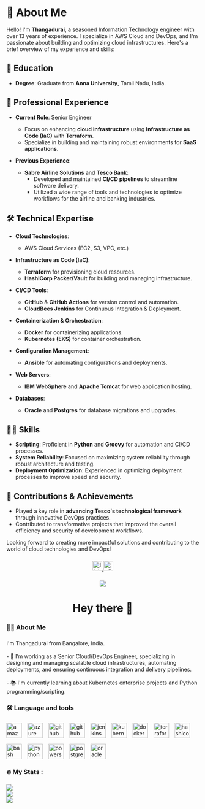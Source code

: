 # 💫 About Me

Hello! I'm **Thangadurai**, a seasoned Information Technology engineer with over 13 years of experience. I specialize in AWS Cloud and DevOps, and I'm passionate about building and optimizing cloud infrastructures. Here's a brief overview of my experience and skills:

## 🏫 Education
- **Degree**: Graduate from **Anna University**, Tamil Nadu, India.

## 💼 Professional Experience
- **Current Role**: Senior Engineer
  - Focus on enhancing **cloud infrastructure** using **Infrastructure as Code (IaC)** with **Terraform**.
  - Specialize in building and maintaining robust environments for **SaaS applications**.
  
- **Previous Experience**:
  - **Sabre Airline Solutions** and **Tesco Bank**:
    - Developed and maintained **CI/CD pipelines** to streamline software delivery.
    - Utilized a wide range of tools and technologies to optimize workflows for the airline and banking industries.
  
## 🛠️ Technical Expertise
- **Cloud Technologies**: 
  - AWS Cloud Services (EC2, S3, VPC, etc.)
  
- **Infrastructure as Code (IaC)**:
  - **Terraform** for provisioning cloud resources.
  - **HashiCorp Packer/Vault** for building and managing infrastructure.

- **CI/CD Tools**:
  - **GitHub** & **GitHub Actions** for version control and automation.
  - **CloudBees Jenkins** for Continuous Integration & Deployment.
  
- **Containerization & Orchestration**:
  - **Docker** for containerizing applications.
  - **Kubernetes (EKS)** for container orchestration.

- **Configuration Management**:
  - **Ansible** for automating configurations and deployments.

- **Web Servers**:
  - **IBM WebSphere** and **Apache Tomcat** for web application hosting.
  
- **Databases**:
  - **Oracle** and **Postgres** for database migrations and upgrades.

## 🧑‍💻 Skills
- **Scripting**: Proficient in **Python** and **Groovy** for automation and CI/CD processes.
- **System Reliability**: Focused on maximizing system reliability through robust architecture and testing.
- **Deployment Optimization**: Experienced in optimizing deployment processes to improve speed and security.

## 🚀 Contributions & Achievements
- Played a key role in **advancing Tesco's technological framework** through innovative DevOps practices.
- Contributed to transformative projects that improved the overall efficiency and security of development workflows.

Looking forward to creating more impactful solutions and contributing to the world of cloud technologies and DevOps!

###

<div align="center">
  
<a href="https://www.linkedin.com/in/thangadurai-murugan-87958556/" target="_blank">
  <img src="https://img.shields.io/static/v1?message=LinkedIn&logo=linkedin&label=&color=0077B5&logoColor=white&labelColor=&style=for-the-badge" height="25" alt="linkedin logo"/>
</a>

<a href="https://github.com/thangacodes/" target="_blank">
  <img src="https://img.shields.io/static/v1?message=GitHub&logo=github&label=&color=000000&logoColor=white&labelColor=&style=for-the-badge" height="25" alt="github logo" />
</a>

</div>

###

<div align="center">
  <img src="https://visitor-badge.laobi.icu/badge?page_id=thangacodes.thangacodes&" />
</div>

###

<h1 align="center">Hey there 👋</h1>

###

<h3 align="left">👩‍💻  About Me</h3>

###

<p align="left">
  I'm Thangadurai from Bangalore, India.
  <br><br>
  - 🔭 I’m working as a Senior Cloud/DevOps Engineer, specializing in designing and managing scalable cloud infrastructures, automating deployments, and ensuring continuous integration and delivery pipelines.
  <br><br>
  - 📚 I'm currently learning about Kubernetes enterprise projects and Python programming/scripting.
  <br>
</p>

###

<h3 align="left">🛠 Language and tools</h3>

###

<div align="left" style="display: flex; flex-wrap: wrap; gap: 15px;">
  
  <!-- AWS Logo -->
  <img src="https://cdn.jsdelivr.net/gh/devicons/devicon/icons/amazonwebservices/amazonwebservices-line-wordmark.svg" height="40" alt="amazonwebservices logo" />

  <!-- Azure Cloud Logo -->
  <img src="https://cdn.jsdelivr.net/gh/devicons/devicon/icons/azure/azure-original.svg" height="40" alt="azure cloud logo" />
  
  <!-- GitHub Logo -->
  <img src="https://cdn.jsdelivr.net/gh/devicons/devicon/icons/github/github-original.svg" height="40" alt="github logo" />

  <!-- GitHub Actions Logo -->
  <img src="https://cdn.jsdelivr.net/gh/devicons/devicon/icons/githubactions/githubactions-original.svg" height="40" alt="github actions logo" />
  
  <!-- Jenkins Logo -->
  <img src="https://cdn.jsdelivr.net/gh/devicons/devicon/icons/jenkins/jenkins-original.svg" height="40" alt="jenkins logo" />

  <!-- Kubernetes Logo -->
  <img src="https://cdn.jsdelivr.net/gh/devicons/devicon/icons/kubernetes/kubernetes-plain.svg" height="40" alt="kubernetes logo" />

  <!-- Docker Logo -->
  <img src="https://cdn.jsdelivr.net/gh/devicons/devicon/icons/docker/docker-plain-wordmark.svg" height="40" alt="docker logo" />

  <!-- Terraform Logo (HashiCorp) -->
  <img src="https://cdn.jsdelivr.net/gh/devicons/devicon/icons/terraform/terraform-original-wordmark.svg" height="40" alt="terraform logo" />

  <!-- HashiCorp Vault Logo -->
  <img src="https://cdn.jsdelivr.net/gh/devicons/devicon/icons/vault/vault-original-wordmark.svg" height="40" alt="hashicorp vault logo" />

  <!-- Bash Logo -->
  <img src="https://cdn.jsdelivr.net/gh/devicons/devicon/icons/bash/bash-original.svg" height="40" alt="bash logo" />

  <!-- Python Logo -->
  <img src="https://cdn.jsdelivr.net/gh/devicons/devicon/icons/python/python-original-wordmark.svg" height="40" alt="python logo" />
  
  <!-- PowerShell Logo -->
  <img src="https://cdn.jsdelivr.net/gh/devicons/devicon/icons/powershell/powershell-original.svg" height="40" alt="powershell logo" />
  
  <!-- PostgreSQL DB Logo -->
  <img src="https://cdn.jsdelivr.net/gh/devicons/devicon/icons/postgresql/postgresql-original.svg" height="40" alt="postgresql logo" />

  <!-- Oracle DB Logo -->
  <img src="https://cdn.jsdelivr.net/gh/devicons/devicon/icons/oracle/oracle-original.svg" height="40" alt="oracle db logo" />
  
</div>

<h3 align="left">🔥   My Stats :</h3>

###

![](https://github-readme-stats.vercel.app/api?username=thangacodes&theme=dark&hide_border=true&include_all_commits=true&count_private=true)<br/>
![](https://github-readme-streak-stats.herokuapp.com/?user=thangacodes&theme=dark&hide_border=true)<br/>
![](https://github-readme-activity-graph.cyclic.app/graph?username=thangacodes&theme=react-dark)

###
